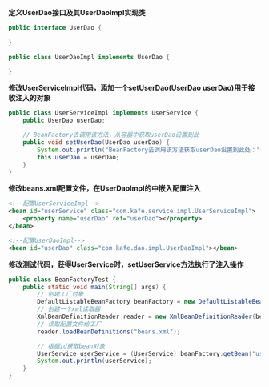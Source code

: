 **定义UserDao接口及其UserDaoImpl实现类**
```java
public interface UserDao {
    
}

public class UserDaoImpl implements UserDao {

}
```
**修改UserServiceImpl代码，添加一个setUserDao(UserDao userDao)用于接收注入的对象**
```java
public class UserServiceImpl implements UserService {
    public UserDao userDao;

    // BeanFactory去调用该方法，从容器中获取userDao设置到此
    public void setUserDao(UserDao userDao) {
        System.out.println("BeanFactory去调用该方法获取userDao设置到此处："+userDao);
        this.userDao = userDao;
    }
}
```

**修改beans.xml配置文件，在UserDaoImpl的<Bean>中嵌入<property>配置注入**
```xml
<!--配置UserServiceImpl-->
<bean id="userService" class="com.kafe.service.impl.UserServiceImpl">
    <property name="userDao" ref="userDao"></property>
</bean>

<!--配置UserDaoImpl-->
<bean id="userDao" class="com.kafe.dao.impl.UserDaoImpl"></bean>
```
**修改测试代码，获得UserService时，setUserService方法执行了注入操作**
```java
public class BeanFactoryTest {
    public static void main(String[] args) {
        // 创建工厂对象
        DefaultListableBeanFactory beanFactory = new DefaultListableBeanFactory();
        // 创建一个xml读取器
        XmlBeanDefinitionReader reader = new XmlBeanDefinitionReader(beanFactory);
        // 读取配置文件给工厂
        reader.loadBeanDefinitions("beans.xml");

        // 根据id获取bean对象
        UserService userService = (UserService) beanFactory.getBean("userService");
        System.out.println(userService);
    }
}
```
